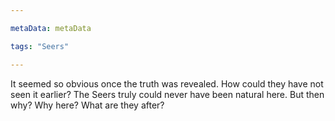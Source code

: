```yaml
---

metaData: metaData

tags: "Seers"

---
```


It seemed so obvious once the truth was revealed. How could they have not seen it earlier? The Seers truly could never have been natural here. But then why? Why here? What are they after?